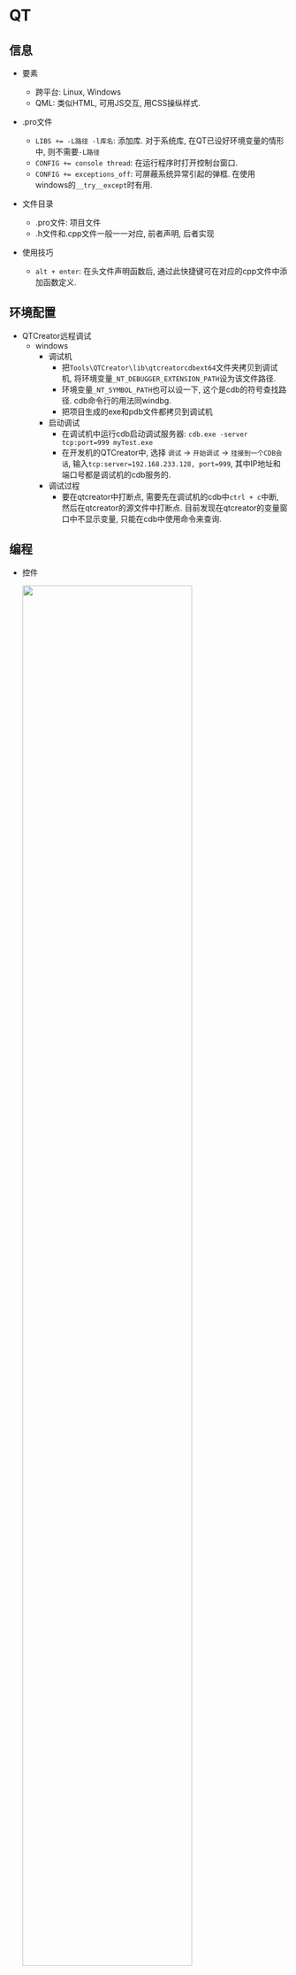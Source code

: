 # QT
## 信息
* 要素
    * 跨平台: Linux, Windows
    * QML: 类似HTML, 可用JS交互, 用CSS操纵样式. 

* .pro文件
    * `LIBS += -L路径 -l库名`: 添加库. 对于系统库, 在QT已设好环境变量的情形中, 则不需要`-L路径`
    * `CONFIG += console thread`: 在运行程序时打开控制台窗口. 
    * `CONFIG += exceptions_off`: 可屏蔽系统异常引起的弹框. 在使用windows的`__try__except`时有用. 

* 文件目录
    * .pro文件: 项目文件
    * .h文件和.cpp文件一般一一对应, 前者声明, 后者实现 

* 使用技巧
    * `alt + enter`: 在头文件声明函数后, 通过此快捷键可在对应的cpp文件中添加函数定义. 

## 环境配置
* QTCreator远程调试
    * windows
        * 调试机
            * 把`Tools\QTCreator\lib\qtcreatorcdbext64`文件夹拷贝到调试机, 将环境变量`_NT_DEBUGGER_EXTENSION_PATH`设为该文件路径. 
            * 环境变量`_NT_SYMBOL_PATH`也可以设一下, 这个是cdb的符号查找路径. cdb命令行的用法同windbg. 
            * 把项目生成的exe和pdb文件都拷贝到调试机
        * 启动调试
            * 在调试机中运行cdb启动调试服务器: `cdb.exe -server tcp:port=999 myTest.exe`
            * 在开发机的QTCreator中, 选择 `调试` -> `开始调试` -> `挂接到一个CDB会话`, 输入`tcp:server=192.168.233.128, port=999`, 其中IP地址和端口号都是调试机的cdb服务的. 
        * 调试过程
            * 要在qtcreator中打断点, 需要先在调试机的cdb中`ctrl + c`中断, 然后在qtcreator的源文件中打断点. 目前发现在qtcreator的变量窗口中不显示变量, 只能在cdb中使用命令来查询. 

## 编程
* 控件

    <img alt="" src="./pic/qt_window.png" width="80%" height="80%">


    * 父类: `QWidget`
    * 接口
        * `show`: 在new一个窗口后, 调用该方法以显示窗口. 
        * 在组件中绑定数据
            * `Q_DECLARE_METATYPE`: 
            * `setData`: 
            * `data`: 
    * `QMainWindow`: 自带工具栏, 菜单栏, 状态栏
        * QT Creator生成的MainWindow主类中, 有一个`ui`成员. 在成员函数中, 可直接用`ui->myWidgetName`的方式, 通过使用给组件命的名称, 获得组件的指针. 
    * `QDialog`: 
    * `QButton`: 
        * 示例: 
            ```cpp
            QWidget widget; // 添加窗口
            QPushButton But("按钮控件",&widget); // 定义一个按钮, 它位于 widget 窗口中
            But.setGeometry(10,10,100,50); // 设置按钮的位置和尺寸
            ```
    * `QTableWidget`: 表格组件
        * 行号从0开始. `QTableWidgetItem::row()`, `QTableWidget::selectRow(int rowNum)` 等函数都基于此前提. 
        * 示例: 
            ```cpp
            QTableWidget qTableWidget; 
            int rowNum = qTableWidget.rowCount(); // 获取当前行数
            qTableWidget.clearContents(); // 清空表格内容
            qTableWidget.setRowCount(0); // 清空表格行

            qTableWidget.insertRow(rowNum); // 在第rowNum行前插入新行. 若参数大于当前表格最大行号, 则在表格末尾插入. 这里的写法就是末尾插入. 
            QTableWidgetItem* pQTableWidgetItem = new QTableWidgetItem(); 
            ```
    * `QTreeWidget`: 树组件
        * 示例: 
            ```cpp
            QTreeWidget qTreeWidget; 
            ```
    * `QTextEdit`: 文本框
        * 接口
            * 追加内容
                * `append(sth)`: 会换行
                * `insertPlainText(sth)`, `insertHtml(sth)`: 不会换行
            * 光标
                * `tc = textCursor()`: 获取光标
                * `tc.insertText(sth)`: 光标处插入内容
    * `QPlainTextEdit`: 也是文本框
        * 渲染html的性能比`QTextEdit`好. 
            * `appendHtml(sth)`: 不会换行
            * 
* 事件
    * 一个 Qt 界面程序要想接收事件, main() 函数中就必须调用 exec() 函数, 它的功能就是使程序能够持续不断地接收各种事件. 

* 信号和槽机制
    * 信号函数
        * 如, "按钮被按下"这个信号可以用`clicked`函数表示
        * 用`signals`关键字修饰
        * 只需声明一个函数, 无需定义
    * 槽函数
        * 对信号作出响应的函数
        * 如, "窗口关闭"这个槽可以用`close`函数表示
        * 用 `public slots`, `protected slots` 或者 `private slots` 修饰
        * 需声明和定义
    * `connect(&But, SIGNAL(clicked()), &widget, SLOT(close()));` 将But按钮的信号函数clicked和widget窗口的槽函数close关联起来. 
        * 现在(QT5以后)不用SIGNAL和SLOT宏, 改成如`&QButton::clicked`这样的. 
    * 在程序中触发信号: `emit mySignalFunc();` `mySignalFunc`是本类中一个信号成员函数. 

* 线程
    * 使用事件循环
        1. 子类化QThread
        2. 重载run, 在其中调用`QThread::exec()`方法
        3. 相关成员函数:
            * `start`: 启动
            * `quit`: 在`run`函数中调用之, 可主动结束线程. 
            * `exit`: 
            * `wait`: 
    * `QtConcurrent`: 可以以lambda的形式启动新线程. 
        ```cpp
        int a = 10;
        QFuture future = QtConcurrent::run([&] () {
            while (a--) { ... }
        });
        future.waitForFinished(); // 阻塞当前线程, 等待子线程返回结果
        ```
    * 注意
        * 启动一个QThread子线程, 并在子线程中调用主线程生成的组件的渲染函数(如, 对`QTextEdit`组件调用`append`函数), 会导致程序崩溃退出(`0xC0000005`)
* 数据
    * `QString`
        ```cpp
        QString str;
        str.sprintf("%d", 1); // 格式化字符

        QString s = "hello";

        char *s = "hello";
        QString(s);

        QString s2 = s + "\n"; // 拼接字符串

        QString::number(1);

        QString::fromWCharArray(宽字符数组);
        ```

    * `QVariant`: 在组件上保存数据和传输数据时用该类
        ```cpp
        // 自定义的结构体数据
        struct MyStruct {
            int id; 
        }
        Q_DECLARE_METATYPE(MyStruct)

        // 保存结构体数据到组件
        MyStruct ms = {0};
        pMyWidget->setData(0, QT::UserRole, QVariant::fromValue(ms)); // 一参事数据的索引

        // 取回数据
        MyStruct ms2 = pMyWidget->data(0, QT::UserRole).value<MyStruct>();
            ```
    
    * `QVariantList`: 该列表类型可以保存`QVariant`类型
        ```cpp
        QVariantList qvList;
        qvList.append();
        ```

* 问题
    * 在另一个线程中动态添加新建的控件时, 新控件要以new的形式创建, 不能是局部作用域中的变量. 
